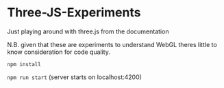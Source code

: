 # Three-JS-Experiments
Just playing around with three.js from the documentation

N.B. given that these are experiments to understand WebGL theres little to know consideration
for code quality.

`npm install`

`npm run start` (server starts on localhost:4200)
